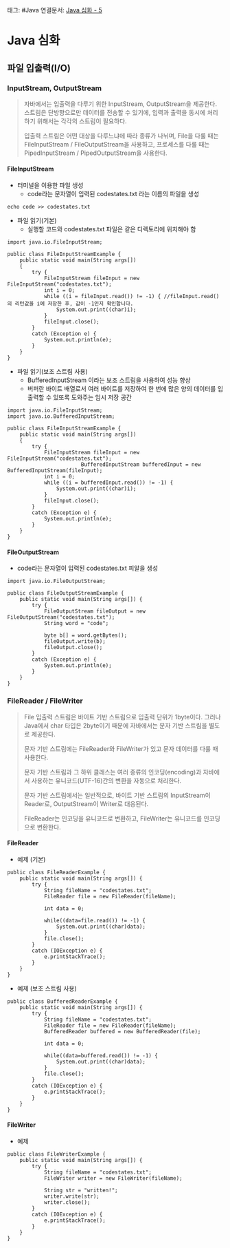 태그: #Java 
연결문서: [Java 심화 - 5](Java%20심화%20-%205.md)

# Java 심화

## 파일 입출력(I/O)

### InputStream, OutputStream

> 자바에서는 입출력을 다루기 위한 InputStream, OutputStream을 제공한다. 스트림은 단방향으로만 데이터를 전송할 수 있기에, 입력과 출력을 동시에 처리하기 위해서는 각각의 스트림이 필요하다.
> 
> 입출력 스트림은 어떤 대상을 다루느냐에 따라 종류가 나뉘며, File을 다룰 때는 FileInputStream / FileOutputStream을 사용하고, 프로세스를 다룰 때는 PipedInputStream / PipedOutputStream을 사용한다.

#### FileInputStream

-   터미널을 이용한 파일 생성
    -   code라는 문자열이 입력된 codestates.txt 라는 이름의 파일을 생성

```
echo code >> codestates.txt
```

-   파일 읽기(기본)
    -   실행할 코드와 codestates.txt 파일은 같은 디렉토리에 위치해야 함

```
import java.io.FileInputStream;

public class FileInputStreamExample {
    public static void main(String args[])
    {
        try {
            FileInputStream fileInput = new FileInputStream("codestates.txt");
            int i = 0;
            while ((i = fileInput.read()) != -1) { //fileInput.read()의 리턴값을 i에 저장한 후, 값이 -1인지 확인합니다.
                System.out.print((char)i);
            }
            fileInput.close();
        }
        catch (Exception e) {
            System.out.println(e);
        }
    }
}
```

-   파일 읽기(보조 스트림 사용)
    -   BufferedInputStream 이라는 보조 스트림을 사용하여 성능 향상
    -   버퍼란 바이트 배열로서 여러 바이트를 저장하여 한 번에 많은 양의 데이터를 입출력할 수 있또록 도와주는 임시 저장 공간

```
import java.io.FileInputStream;
import java.io.BufferedInputStream;

public class FileInputStreamExample {
    public static void main(String args[])
    {
        try {
            FileInputStream fileInput = new FileInputStream("codestates.txt");
                        BufferedInputStream bufferedInput = new BufferedInputStream(fileInput);
            int i = 0;
            while ((i = bufferedInput.read()) != -1) {
                System.out.print((char)i);
            }
            fileInput.close();
        }
        catch (Exception e) {
            System.out.println(e);
        }
    }
}
```

#### FileOutputStream

-   code라는 문자열이 입력된 codestates.txt 피알을 생성

```
import java.io.FileOutputStream;

public class FileOutputStreamExample {
    public static void main(String args[]) {
        try {
            FileOutputStream fileOutput = new FileOutputStream("codestates.txt");
            String word = "code";

            byte b[] = word.getBytes();
            fileOutput.write(b);
            fileOutput.close();
        }
        catch (Exception e) {
            System.out.println(e);
        }
    }
}
```

### FileReader / FileWriter

> File 입출력 스트림은 바이트 기반 스트림으로 입출력 단위가 1byte이다. 그러나 Java에서 char 타입은 2byte이기 때문에 자바에서는 문자 기반 스트림을 별도로 제공한다.
> 
> 문자 기반 스트림에는 FileReader와 FileWriter가 있고 문자 데이터를 다룰 때 사용한다.
> 
> 문자 기반 스트림과 그 하위 클래스는 여러 종류의 인코딩(encoding)과 자바에서 사용하는 유니코드(UTF-16)간의 변환을 자동으로 처리한다.
> 
> 문자 기반 스트림에서는 일반적으로, 바이트 기반 스트림의 InputStream이 Reader로, OutputStream이 Writer로 대응된다.
> 
> FileReader는 인코딩을 유니코드로 변환하고, FileWriter는 유니코드를 인코딩으로 변환한다.

#### FileReader

-   예제 (기본)

```
public class FileReaderExample {
    public static void main(String args[]) {
        try {
            String fileName = "codestates.txt";
            FileReader file = new FileReader(fileName);

            int data = 0;

            while((data=file.read()) != -1) {
                System.out.print((char)data);
            }
            file.close();
        }
        catch (IOException e) {
            e.printStackTrace();
        }
    }
}
```

-   예제 (보조 스트림 사용)

```
public class BufferedReaderExample {
    public static void main(String args[]) {
        try {
            String fileName = "codestates.txt";
            FileReader file = new FileReader(fileName);
            BufferedReader buffered = new BufferedReader(file);

            int data = 0;

            while((data=buffered.read()) != -1) {
                System.out.print((char)data);
            }
            file.close();
        }
        catch (IOException e) {
            e.printStackTrace();
        }
    }
}
```

#### FileWriter

-   예제

```
public class FileWriterExample {
    public static void main(String args[]) {
        try {
            String fileName = "codestates.txt";
            FileWriter writer = new FileWriter(fileName);

            String str = "written!";
            writer.write(str);
            writer.close();
        }
        catch (IOException e) {
            e.printStackTrace();
        }
    }
}
```